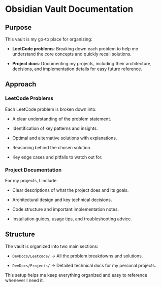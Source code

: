 # Obsidian Vault Documentation

## Purpose

This vault is my go-to place for organizing:

- **LeetCode problems**: Breaking down each problem to help me understand the core concepts and quickly recall solutions.
    
- **Project docs**: Documenting my projects, including their architecture, decisions, and implementation details for easy future reference.
    

## Approach

### LeetCode Problems

Each LeetCode problem is broken down into:

- A clear understanding of the problem statement.
    
- Identification of key patterns and insights.
    
- Optimal and alternative solutions with explanations.
    
- Reasoning behind the chosen solution.
    
- Key edge cases and pitfalls to watch out for.
    

### Project Documentation

For my projects, I include:

- Clear descriptions of what the project does and its goals.
    
- Architectural design and key technical decisions.
    
- Code structure and important implementation notes.
    
- Installation guides, usage tips, and troubleshooting advice.
    

## Structure

The vault is organized into two main sections:

- `DevDocs/Leetcode/` → All the problem breakdowns and solutions.
    
- `DevDocs/Projects/` → Detailed technical docs for my personal projects.
    

This setup helps me keep everything organized and easy to reference whenever I need it.